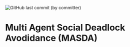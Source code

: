 ![GitHub last commit (by committer)](https://img.shields.io/github/last-commit/abj247/MASDA)


# Multi Agent Social Deadlock Avodidance (MASDA)
